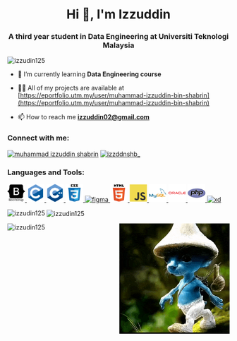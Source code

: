
<h1 align="center">Hi 👋, I'm Izzuddin</h1>
<h3 align="center">A third year student in Data Engineering at Universiti Teknologi Malaysia</h3>

<p align="left"> <img src="https://komarev.com/ghpvc/?username=izzudin125&label=Profile%20views&color=0e75b6&style=flat" alt="izzudin125" /> </p>

- 🌱 I’m currently learning **Data Engineering course**

- 👨‍💻 All of my projects are available at [https://eportfolio.utm.my/user/muhammad-izzuddin-bin-shabrin](https://eportfolio.utm.my/user/muhammad-izzuddin-bin-shabrin)

- 📫 How to reach me **izzuddin02@gmail.com**

<h3 align="left">Connect with me:</h3>
<p align="left">
<a href="https://linkedin.com/in/muhammad izzuddin shabrin" target="blank"><img align="center" src="https://raw.githubusercontent.com/rahuldkjain/github-profile-readme-generator/master/src/images/icons/Social/linked-in-alt.svg" alt="muhammad izzuddin shabrin" height="30" width="40" /></a>
<a href="https://instagram.com/izzddnshb_" target="blank"><img align="center" src="https://raw.githubusercontent.com/rahuldkjain/github-profile-readme-generator/master/src/images/icons/Social/instagram.svg" alt="izzddnshb_" height="30" width="40" /></a>
</p>

<h3 align="left">Languages and Tools:</h3>
<p align="left"> <a href="https://getbootstrap.com" target="_blank" rel="noreferrer"> <img src="https://raw.githubusercontent.com/devicons/devicon/master/icons/bootstrap/bootstrap-plain-wordmark.svg" alt="bootstrap" width="40" height="40"/> </a> <a href="https://www.cprogramming.com/" target="_blank" rel="noreferrer"> <img src="https://raw.githubusercontent.com/devicons/devicon/master/icons/c/c-original.svg" alt="c" width="40" height="40"/> </a> <a href="https://www.w3schools.com/cpp/" target="_blank" rel="noreferrer"> <img src="https://raw.githubusercontent.com/devicons/devicon/master/icons/cplusplus/cplusplus-original.svg" alt="cplusplus" width="40" height="40"/> </a> <a href="https://www.w3schools.com/css/" target="_blank" rel="noreferrer"> <img src="https://raw.githubusercontent.com/devicons/devicon/master/icons/css3/css3-original-wordmark.svg" alt="css3" width="40" height="40"/> </a> <a href="https://www.figma.com/" target="_blank" rel="noreferrer"> <img src="https://www.vectorlogo.zone/logos/figma/figma-icon.svg" alt="figma" width="40" height="40"/> </a> <a href="https://www.w3.org/html/" target="_blank" rel="noreferrer"> <img src="https://raw.githubusercontent.com/devicons/devicon/master/icons/html5/html5-original-wordmark.svg" alt="html5" width="40" height="40"/> </a> <a href="https://developer.mozilla.org/en-US/docs/Web/JavaScript" target="_blank" rel="noreferrer"> <img src="https://raw.githubusercontent.com/devicons/devicon/master/icons/javascript/javascript-original.svg" alt="javascript" width="40" height="40"/> </a> <a href="https://www.mysql.com/" target="_blank" rel="noreferrer"> <img src="https://raw.githubusercontent.com/devicons/devicon/master/icons/mysql/mysql-original-wordmark.svg" alt="mysql" width="40" height="40"/> </a> <a href="https://www.oracle.com/" target="_blank" rel="noreferrer"> <img src="https://raw.githubusercontent.com/devicons/devicon/master/icons/oracle/oracle-original.svg" alt="oracle" width="40" height="40"/> </a> <a href="https://www.php.net" target="_blank" rel="noreferrer"> <img src="https://raw.githubusercontent.com/devicons/devicon/master/icons/php/php-original.svg" alt="php" width="40" height="40"/> </a> <a href="https://www.adobe.com/products/xd.html" target="_blank" rel="noreferrer"> <img src="https://cdn.worldvectorlogo.com/logos/adobe-xd.svg" alt="xd" width="40" height="40"/> </a> </p>


<p> <img align="left" src="https://github-readme-stats.vercel.app/api/top-langs?username=izzudin125&show_icons=true&locale=en&layout=compact" alt="izzudin125" /></p>

<p>&nbsp;<img align="center" src="https://github-readme-stats.vercel.app/api?username=izzudin125&show_icons=true&locale=en" alt="izzudin125" /> </p>

<p><img align="left" src="https://github-readme-streak-stats.herokuapp.com/?user=izzudin125&" alt="izzudin125" /></p>

<p> <img align="right" heigth="250px" width="250px" src="realistic-cat.gif" alt="smurfcat" /></p>




